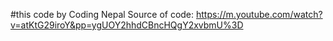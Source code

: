 #this code by Coding Nepal 
Source of code: https://m.youtube.com/watch?v=atKtG29iroY&pp=ygUOY2hhdCBncHQgY2xvbmU%3D
